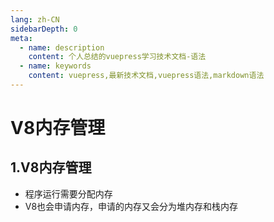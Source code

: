 ```yaml
---
lang: zh-CN
sidebarDepth: 0
meta:
  - name: description
    content: 个人总结的vuepress学习技术文档-语法
  - name: keywords
    content: vuepress,最新技术文档,vuepress语法,markdown语法
---
```


# V8内存管理
## 1.V8内存管理
- 程序运行需要分配内存
- V8也会申请内存，申请的内存又会分为堆内存和栈内存


